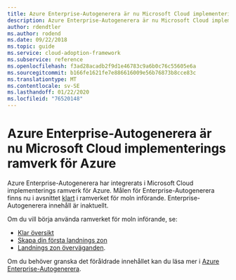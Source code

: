 ```yaml
---
title: Azure Enterprise-Autogenerera är nu Microsoft Cloud implementerings ramverk för Azure
description: Azure Enterprise-Autogenerera är nu Microsoft Cloud implementerings ramverk för Azure.
author: rdendtler
ms.author: rodend
ms.date: 09/22/2018
ms.topic: guide
ms.service: cloud-adoption-framework
ms.subservice: reference
ms.openlocfilehash: f3ad28acadb2f9d1e46783c9a6b0c76c55605e6a
ms.sourcegitcommit: b166fe1621fe7e886616009e56b76873b8cce83c
ms.translationtype: MT
ms.contentlocale: sv-SE
ms.lasthandoff: 01/22/2020
ms.locfileid: "76520148"
---
```

# <a name="azure-enterprise-scaffold-is-now-the-microsoft-cloud-adoption-framework-for-azure"></a>Azure Enterprise-Autogenerera är nu Microsoft Cloud implementerings ramverk för Azure

Azure Enterprise-Autogenerera har integrerats i Microsoft Cloud implementerings ramverk för Azure. Målen för Enterprise-Autogenerera finns nu i avsnittet [klart](../ready/index.md) i ramverket för moln införande. Enterprise-Autogenerera innehåll är inaktuellt.

Om du vill börja använda ramverket för moln införande, se:

- [Klar översikt](../ready/index.md)
- [Skapa din första landnings zon](../ready/azure-setup-guide/migration-landing-zone.md)
- [Landnings zon överväganden](../ready/considerations/index.md).

Om du behöver granska det föråldrade innehållet kan du läsa mer i [Azure Enterprise-Autogenerera](.\migration-with-enterprise-scaffold.md).
